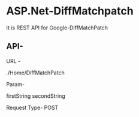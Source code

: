 # ASP.Net-DiffMatchpatch

It is REST API for Google-DiffMatchPatch

API-
----

URL -

  ./Home/DiffMatchPatch

Param-

  firstString
  secondString

Request Type- POST
